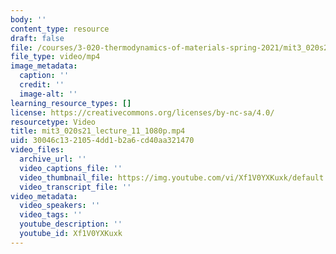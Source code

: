 ```yaml
---
body: ''
content_type: resource
draft: false
file: /courses/3-020-thermodynamics-of-materials-spring-2021/mit3_020s21_lecture_11_1080p_360p_16_9.mp4
file_type: video/mp4
image_metadata:
  caption: ''
  credit: ''
  image-alt: ''
learning_resource_types: []
license: https://creativecommons.org/licenses/by-nc-sa/4.0/
resourcetype: Video
title: mit3_020s21_lecture_11_1080p.mp4
uid: 30046c13-2105-4dd1-b2a6-cd40aa321470
video_files:
  archive_url: ''
  video_captions_file: ''
  video_thumbnail_file: https://img.youtube.com/vi/Xf1V0YXKuxk/default.jpg
  video_transcript_file: ''
video_metadata:
  video_speakers: ''
  video_tags: ''
  youtube_description: ''
  youtube_id: Xf1V0YXKuxk
---
```


